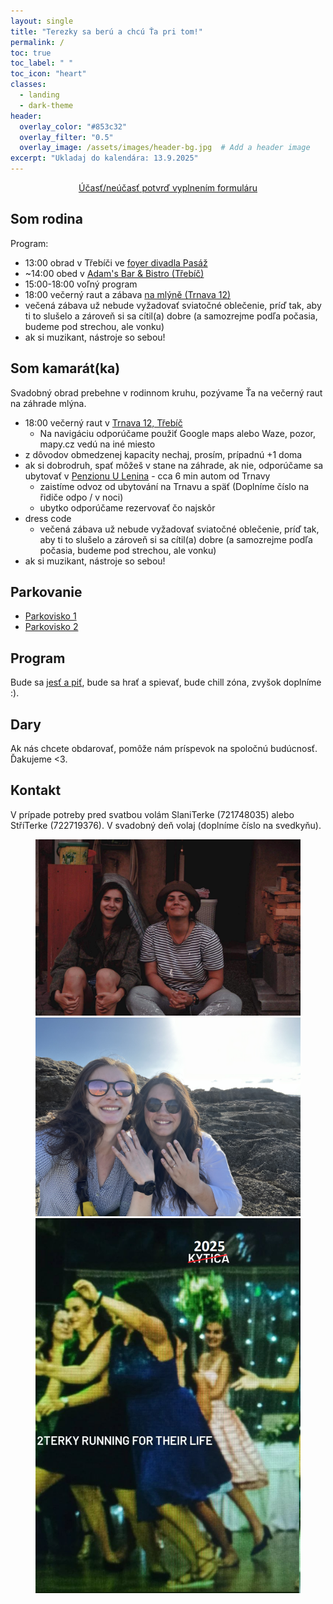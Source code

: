 ```yaml
---
layout: single
title: "Terezky sa berú a chcú Ťa pri tom!"
permalink: /
toc: true
toc_label: " "
toc_icon: "heart"
classes:
  - landing
  - dark-theme
header:
  overlay_color: "#853c32"
  overlay_filter: "0.5"
  overlay_image: /assets/images/header-bg.jpg  # Add a header image
excerpt: "Ukladaj do kalendára: 13.9.2025"
---
```


<div style="text-align: center;">
  <a href="https://forms.gle/BAPCpj99w44feKZz7" class="btn btn--primary btn--large" target="_blank">Účasť/neúčasť potvrď vyplnením formuláru</a>
</div>

## Som rodina

Program:
- 13:00 obrad v Třebíči ve [foyer divadla Pasáž](https://maps.app.goo.gl/R5DG7n1jPBQma1NDA)
- ~14:00 obed v [Adam's Bar & Bistro (Třebíč)](https://maps.app.goo.gl/yB9VxKXSJqXu7pMt9)
- 15:00-18:00 voľný program
- 18:00 večerný raut a zábava [na mlýně (Trnava 12)](https://maps.app.goo.gl/VnRFq3o5tSARwx5F9)
- večená zábava už nebude vyžadovať sviatočné oblečenie, príď tak, aby ti to slušelo a zároveň si sa cítil(a) dobre (a samozrejme podľa počasia, budeme pod strechou, ale vonku)
- ak si muzikant, nástroje so sebou!

## Som kamarát(ka)

Svadobný obrad prebehne v rodinnom kruhu, pozývame Ťa na večerný raut na záhrade mlýna.

- 18:00 večerný raut v [Trnava 12, Třebíč](https://maps.app.goo.gl/VnRFq3o5tSARwx5F9)
  - Na navigáciu odporúčame použiť Google maps alebo Waze, pozor, mapy.cz vedú na iné miesto
- z dôvodov obmedzenej kapacity nechaj, prosím, prípadnú +1 doma
- ak si dobrodruh, spať môžeš v stane na záhrade, ak nie, odporúčame sa ubytovať v [Penzionu U Lenina](https://ulenina.cz/penzion/) - cca 6 min autom od Trnavy
  - zaistíme odvoz od ubytování na Trnavu a späť (Doplníme číslo na řidiče odpo / v noci)
  - ubytko odporúčame rezervovať čo najskôr
- dress code
  - večená zábava už nebude vyžadovať sviatočné oblečenie, príď tak, aby ti to slušelo a zároveň si sa cítil(a) dobre (a samozrejme podľa počasia, budeme pod strechou, ale vonku)
- ak si muzikant, nástroje so sebou!

## Parkovanie
- [Parkovisko 1](https://maps.app.goo.gl/H39F5meNKLWDWRR39)
- [Parkovisko 2](https://maps.app.goo.gl/z7jxjrF8MzEBtRdB8)

## Program
Bude sa [jesť a piť](https://u-catering.cz/), bude sa hrať a spievať, bude chill zóna, zvyšok doplníme :).

## Dary
Ak nás chcete obdarovať, pomôže nám príspevok na spoločnú budúcnosť. Ďakujeme <3.

## Kontakt
V prípade potreby pred svatbou volám SlaniTerke (721748035) alebo StříTerke (722719376). V svadobný deň volaj (doplníme číslo na svedkyňu).

<figure class="center-image">
  <img src="/assets/images/serious.jpeg" alt="Terezky lubiace">
  <img src="/assets/images/malta.jpg" alt="Terezky na Malte">
  <img src="/assets/images/memko.png" alt="Terezky memko">
</figure>